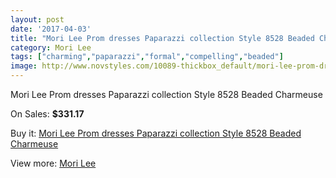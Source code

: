 ```yaml
---
layout: post
date: '2017-04-03'
title: "Mori Lee Prom dresses Paparazzi collection Style 8528 Beaded Charmeuse"
category: Mori Lee
tags: ["charming","paparazzi","formal","compelling","beaded"]
image: http://www.novstyles.com/10089-thickbox_default/mori-lee-prom-dresses-paparazzi-collection-style-8528-beaded-charmeuse.jpg
---
```

Mori Lee Prom dresses Paparazzi collection Style 8528 Beaded Charmeuse

On Sales: **$331.17**
<a href="https://www.novstyles.com/en/mori-lee/7149-mori-lee-prom-dresses-paparazzi-collection-style-8528-beaded-charmeuse.html"><amp-img layout="responsive" width="600" height="600" src="//www.novstyles.com/10089-thickbox_default/mori-lee-prom-dresses-paparazzi-collection-style-8528-beaded-charmeuse.jpg" alt="Mori Lee Prom dresses Paparazzi collection Style 8528 Beaded Charmeuse 0" /></a>

Buy it: [Mori Lee Prom dresses Paparazzi collection Style 8528 Beaded Charmeuse](https://www.novstyles.com/en/mori-lee/7149-mori-lee-prom-dresses-paparazzi-collection-style-8528-beaded-charmeuse.html "Mori Lee Prom dresses Paparazzi collection Style 8528 Beaded Charmeuse")

View more: [Mori Lee](https://www.novstyles.com/en/47-mori-lee "Mori Lee")